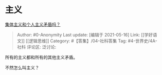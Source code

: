 # 主义
[集体主义和个人主义矛盾吗？](https://www.zhihu.com/question/30269737/answer/1029505382)

> Author: #0-Anonymity
> Last update: [编辑于 2021-05-16]
> Link: [[学好语文]] [[逻辑思维]]
> Category: #【答集】/04-社科答集
> Tag: #4-世界史/4A-社科
> 评论区:
> 泛讨论:

所有的主义都和所有的其他主义矛盾。

不然怎么叫主义？
